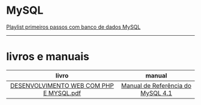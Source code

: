 # MySQL

[Playlist primeiros passos com banco de dados MySQL](https://www.youtube.com/watch?v=Ofktsne-utM&list=PLHz_AreHm4dkBs-795Dsgvau_ekxg8g1r)
***
# livros e manuais
livro | manual
:---:|:---:
[DESENVOLVIMENTO WEB COM PHP E MYSQL.pdf](https://github.com/user-attachments/files/16243121/DESENVOLVIMENTO_WEB_COM_PHP_E_MYSQL_PT_B.pdf) | [Manual de Referência do MySQL 4.1](https://github.com/user-attachments/files/16243128/refman-4.1-pt.a4.pdf)



